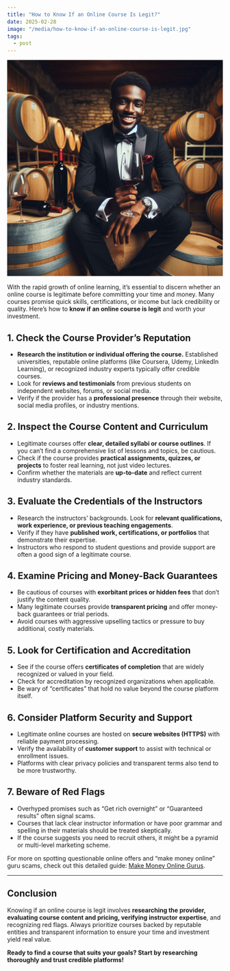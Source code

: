 ```yaml
---
title: "How to Know If an Online Course Is Legit?"
date: 2025-02-28
image: "/media/how-to-know-if-an-online-course-is-legit.jpg"
tags:
  - post
---
```


![How to Know If an Online Course Is Legit?](/media/how-to-know-if-an-online-course-is-legit.jpg)

With the rapid growth of online learning, it’s essential to discern whether an online course is legitimate before committing your time and money. Many courses promise quick skills, certifications, or income but lack credibility or quality. Here’s how to **know if an online course is legit** and worth your investment.

## 1. Check the Course Provider’s Reputation

- **Research the institution or individual offering the course.** Established universities, reputable online platforms (like Coursera, Udemy, LinkedIn Learning), or recognized industry experts typically offer credible courses.
- Look for **reviews and testimonials** from previous students on independent websites, forums, or social media.
- Verify if the provider has a **professional presence** through their website, social media profiles, or industry mentions.

## 2. Inspect the Course Content and Curriculum

- Legitimate courses offer **clear, detailed syllabi or course outlines**. If you can’t find a comprehensive list of lessons and topics, be cautious.
- Check if the course provides **practical assignments, quizzes, or projects** to foster real learning, not just video lectures.
- Confirm whether the materials are **up-to-date** and reflect current industry standards.

## 3. Evaluate the Credentials of the Instructors

- Research the instructors’ backgrounds. Look for **relevant qualifications, work experience, or previous teaching engagements**.
- Verify if they have **published work, certifications, or portfolios** that demonstrate their expertise.
- Instructors who respond to student questions and provide support are often a good sign of a legitimate course.

## 4. Examine Pricing and Money-Back Guarantees

- Be cautious of courses with **exorbitant prices or hidden fees** that don’t justify the content quality.
- Many legitimate courses provide **transparent pricing** and offer money-back guarantees or trial periods.
- Avoid courses with aggressive upselling tactics or pressure to buy additional, costly materials.

## 5. Look for Certification and Accreditation

- See if the course offers **certificates of completion** that are widely recognized or valued in your field.
- Check for accreditation by recognized organizations when applicable.
- Be wary of “certificates” that hold no value beyond the course platform itself.

## 6. Consider Platform Security and Support

- Legitimate online courses are hosted on **secure websites (HTTPS)** with reliable payment processing.
- Verify the availability of **customer support** to assist with technical or enrollment issues.
- Platforms with clear privacy policies and transparent terms also tend to be more trustworthy.

## 7. Beware of Red Flags

- Overhyped promises such as “Get rich overnight” or “Guaranteed results” often signal scams.
- Courses that lack clear instructor information or have poor grammar and spelling in their materials should be treated skeptically.
- If the course suggests you need to recruit others, it might be a pyramid or multi-level marketing scheme.

For more on spotting questionable online offers and “make money online” guru scams, check out this detailed guide: [Make Money Online Gurus](https://supertotallyawesome.com/posts/make-money-online-gurus/).

---

## Conclusion

Knowing if an online course is legit involves **researching the provider, evaluating course content and pricing, verifying instructor expertise**, and recognizing red flags. Always prioritize courses backed by reputable entities and transparent information to ensure your time and investment yield real value.

**Ready to find a course that suits your goals? Start by researching thoroughly and trust credible platforms!**
